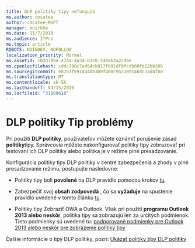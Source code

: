 ```yaml
---
title: DLP politiky tipy nefungujú
ms.author: cmcatee
author: cmcatee-MSFT
manager: mnirkhe
ms.date: 11/7/2018
ms.audience: ITPro
ms.topic: article
ROBOTS: NOINDEX, NOFOLLOW
localization_priority: Normal
ms.assetid: c03d30be-474a-4a34-b3c0-240eb2a2c466
ms.openlocfilehash: cddc790c7ad64cb917fb91df9fcdb60fd22bb306
ms.sourcegitcommit: e87b3f691444db3b9f460c9a3109146dc7ad4f80
ms.translationtype: MT
ms.contentlocale: sk-SK
ms.lasthandoff: 04/15/2019
ms.locfileid: "31869610"
---
```

# <a name="dlp-policy-tip-issues"></a>DLP politiky Tip problémy

Pri použití **DLP politiky**, používateľov môžete oznámiť porušenie zásad **politiky**tipy. Správcovia môžete nakonfigurovať politiky tipy zobrazovať pri testovaní ich DLP politiky alebo politika je v režime plné presadzovanie. 
  
Konfigurácia politiky tipy DLP politiky v centre zabezpečenia a zhody v plné presadzovanie režimu, postupujte nasledovne:
  
- Politiky tipy boli **povolené** na DLP pravidlo pomocou krokov [tu](https://docs.microsoft.com/office365/securitycompliance/use-notifications-and-policy-tips).
    
- Zabezpečiť svoj **obsah zodpovedá** , čo sa **vyžaduje** na spustenie pravidlo uvedené v tomto článku [tu](https://docs.microsoft.com/office365/securitycompliance/what-the-sensitive-information-types-look-for).
    
- Politiky tipy Zobraziť OWA a Outlook. Však pri použití **programu Outlook 2013 alebo neskôr**, politika tipy sa zobrazujú len za určitých podmienok. Tieto podmienky sú uvedené tu: [podporované podmienky pre Outlook 2013 alebo neskôr pre zobrazenie politiky tipy](https://docs.microsoft.com/office365/securitycompliance/use-notifications-and-policy-tips#outlook-2013-and-later-supports-showing-policy-tips-for-only-some-conditions)
    
Ďalšie informácie o tipy DLP politiky, pozri: [Ukázať politiky tipy DLP politiky](https://docs.microsoft.com/office365/securitycompliance/use-notifications-and-policy-tips)
  

